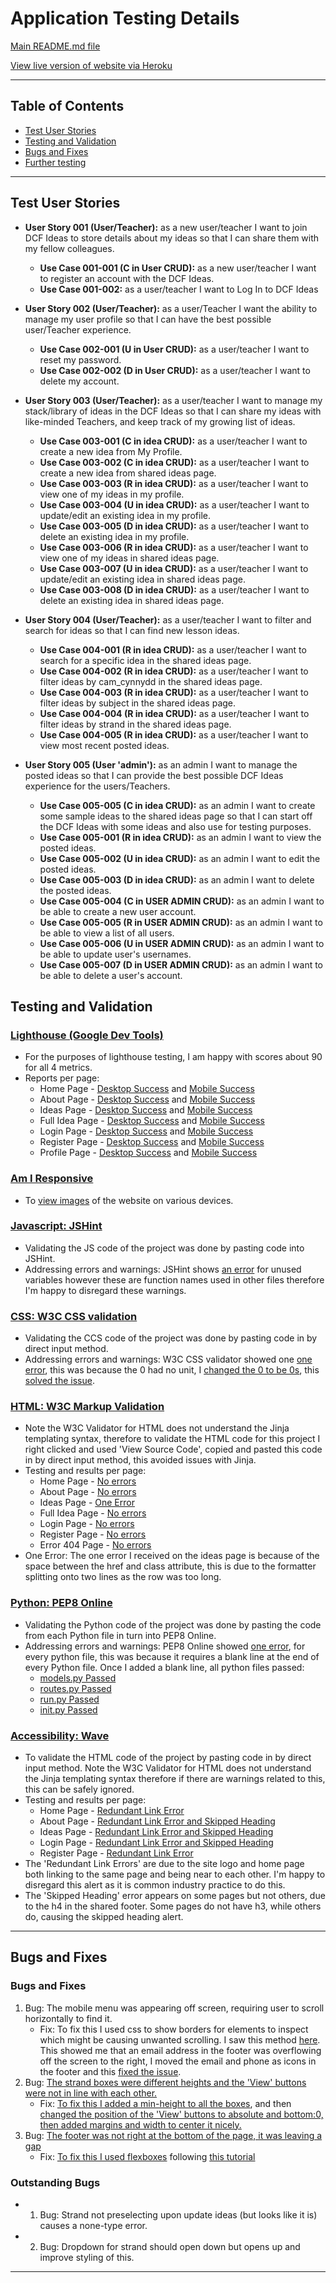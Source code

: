 # Application Testing Details

[Main README.md file](README.md)

[View live version of website via Heroku](https://dcfideas.herokuapp.com/)

---

## Table of Contents 
* [Test User Stories](#test-user-stories)
* [Testing and Validation](#testing-and-validation) 
* [Bugs and Fixes](#bugs-and-fixes)
* [Further testing](#further-testing)

---

## **Test User Stories**
* **User Story 001 (User/Teacher):** as a new user/teacher I want to join DCF Ideas to store details about my ideas so that I can share them with my fellow colleagues.
	*   **Use Case 001-001 (C in User CRUD):** as a new user/teacher I want to register an account with the DCF Ideas.
	*   **Use Case 001-002:** as a user/teacher I want to Log In to DCF Ideas

*  **User Story 002 (User/Teacher):** as a user/Teacher I want the ability to manage my user profile so that I can have the best possible user/Teacher experience.
	*   **Use Case 002-001 (U in User CRUD):** as a user/teacher I want to reset my password.
	*   **Use Case 002-002 (D in User CRUD):** as a user/teacher I want to delete my account.

*  **User Story 003 (User/Teacher):** as a user/teacher I want to manage my stack/library of ideas in the DCF Ideas so that I can share my ideas with like-minded Teachers, and keep track of my growing list of ideas.
	*   **Use Case 003-001 (C in idea CRUD):** as a user/teacher I want to create a new idea from My Profile.
	*   **Use Case 003-002 (C in idea CRUD):** as a user/teacher I want to create a new idea from shared ideas page.
	*   **Use Case 003-003 (R in idea CRUD):** as a user/teacher I want to view one of my ideas in my profile.
	*   **Use Case 003-004 (U in idea CRUD):** as a user/teacher I want to update/edit an existing idea in my profile.
	*   **Use Case 003-005 (D in idea CRUD):** as a user/teacher I want to delete an existing idea in my profile.
    *   **Use Case 003-006 (R in idea CRUD):** as a user/teacher I want to view one of my ideas in shared ideas page.
	*   **Use Case 003-007 (U in idea CRUD):** as a user/teacher I want to update/edit an existing idea in shared ideas page.
	*   **Use Case 003-008 (D in idea CRUD):** as a user/teacher I want to delete an existing idea in shared ideas page.

*  **User Story 004 (User/Teacher):** as a user/teacher I want to filter and search for ideas so that I can find new lesson ideas.
	*   **Use Case 004-001 (R in idea CRUD):** as a user/teacher I want to search for a specific idea in the shared ideas page.
    *   **Use Case 004-002 (R in idea CRUD):** as a user/teacher I want to filter ideas by cam_cynnydd in the shared ideas page.
    *   **Use Case 004-003 (R in idea CRUD):** as a user/teacher I want to filter ideas by subject in the shared ideas page.
    *   **Use Case 004-004 (R in idea CRUD):** as a user/teacher I want to filter ideas by strand in the shared ideas page.
    *   **Use Case 004-005 (R in idea CRUD):** as a user/teacher I want to view most recent posted ideas.

*  **User Story 005 (User 'admin'):** as an admin I want to manage the posted ideas so that I can provide the best possible DCF Ideas experience for the users/Teachers.
	*   **Use Case 005-005 (C in idea CRUD):** as an admin I want to create some sample ideas to the shared ideas page so that I can start off the DCF Ideas with some ideas and also use for testing purposes.
	*   **Use Case 005-001 (R in idea CRUD):** as an admin I want to view the posted ideas.
	*   **Use Case 005-002 (U in idea CRUD):** as an admin I want to edit the posted ideas.
	*   **Use Case 005-003 (D in idea CRUD):** as an admin I want to delete the posted ideas. 
	*   **Use Case 005-004 (C in USER ADMIN CRUD):** as an admin I want to be able to create a new user account.
    *   **Use Case 005-005 (R in USER ADMIN CRUD):** as an admin I want to be able to view a list of all users.
    *   **Use Case 005-006 (U in USER ADMIN CRUD):** as an admin I want to be able to update user's usernames.
    *   **Use Case 005-007 (D in USER ADMIN CRUD):** as an admin I want to be able to delete a user's account.


## Testing and Validation

### [Lighthouse (Google Dev Tools)](https://chrome.google.com/webstore/detail/lighthouse/blipmdconlkpinefehnmjammfjpmpbjk?hl=en)
- For the purposes of lighthouse testing, I am happy with scores about 90 for all 4 metrics.
- Reports per page:
   - Home Page - [Desktop Success](dcfideas/static/img/testing/lighthouse-desktop-home.png) and [Mobile Success](dcfideas/static/img/testing/lighthouse-mobile-home.png)
   - About Page - [Desktop Success](dcfideas/static/img/testing/lighthouse-desktop-about.png) and [Mobile Success](dcfideas/static/img/testing/lighthouse-mobile-about.png)
   - Ideas Page - [Desktop Success](dcfideas/static/img/testing/lighthouse-desktop-ideas.png) and [Mobile Success](dcfideas/static/img/testing/lighthouse-mobile-ideas.png)
   - Full Idea Page - [Desktop Success](dcfideas/static/img/testing/lighthouse-desktop-full-idea.png) and [Mobile Success](dcfideas/static/img/testing/lighthouse-mobile-full-idea.png)
   - Login Page - [Desktop Success](dcfideas/static/img/testing/lighthouse-desktop-login.png) and [Mobile Success](dcfideas/static/img/testing/lighthouse-mobile-login.png)
   - Register Page - [Desktop Success](dcfideas/static/img/testing/lighthouse-desktop-register.png) and [Mobile Success](dcfideas/static/img/testing/lighthouse-mobile-register.png)
   - Profile Page - [Desktop Success](dcfideas/static/img/testing/lighthouse-desktop-profile.png) and [Mobile Success](dcfideas/static/img/testing/lighthouse-mobile-profile.png)

### [Am I Responsive](http://ami.responsivedesign.is/)
- To [view images](dcfideas/static/img/testing/am-i-responsive.png) of the website on various devices.

### [Javascript: JSHint](https://jshint.com/)
- Validating the JS code of the project was done by pasting code into JSHint.
- Addressing errors and warnings: JSHint shows [an error](dcfideas/static/img/testing/jshint.png) for unused variables however these are function names used in other files therefore I'm happy to disregard these warnings.

### [CSS: W3C CSS validation](https://jigsaw.w3.org/css-validator/)
- Validating the CCS code of the project was done by pasting code in by direct input method.
- Addressing errors and warnings: W3C CSS validator showed one [one error](dcfideas/static/img/testing/w3c-css-before.png), this was because the 0 had no unit, I [changed the 0 to be 0s](dcfideas/static/img/testing/css-unit-fix.png), this [solved the issue](dcfideas/static/img/testing/w3c-css-before.png).

### [HTML: W3C Markup Validation](https://validator.w3.org/)
- Note the W3C Validator for HTML does not understand the Jinja templating syntax, therefore to validate the HTML code for this project I right clicked and used 'View Source Code', copied and pasted this code in by direct input method, this avoided issues with Jinja. 
- Testing and results per page:
   - Home Page - [No errors](dcfideas/static/img/testing/w3-html-home.png)
   - About Page - [No errors](dcfideas/static/img/testing/w3-html-about.png)
   - Ideas Page - [One Error](dcfideas/static/img/testing/w3-html-ideas.png)
   - Full Idea Page - [No errors](dcfideas/static/img/testing/w3-html-full-idea.png)
   - Login Page - [No errors](dcfideas/static/img/testing/w3-html-login.png)
   - Register Page - [No errors](dcfideas/static/img/testing/w3-html-register.png)
   - Error 404 Page - [No errors](dcfideas/static/img/testing/w3-html-404.png)
- One Error: The one error I received on the ideas page is because of the space between the href and class attribute, this is due to the formatter splitting onto two lines as the row was too long.

### [Python: PEP8 Online](http://pep8online.com/)
- Validating the Python code of the project was done by pasting the code from each Python file in turn into PEP8 Online.
- Addressing errors and warnings: PEP8 Online showed [one error](/documentation/images/testing-images/pep8-python-before.png), for every python file, this was because it requires a blank line at the end of every Python file. Once I added a blank line, all python files passed:
   - [models.py Passed](dcfideas/static/img/testing/pep8-python-models.png)
   - [routes.py Passed](dcfideas/static/img/testing/pep8-python-routes.png)
   - [run.py Passed](dcfideas/static/img/testing/pep8-python-run.png)
   - [init.py Passed](dcfideas/static/img/testing/pep8-python-init.png)

### [Accessibility: Wave](https://wave.webaim.org/)
- To validate the HTML code of the project by pasting code in by direct input method. Note the W3C Validator for HTML does not understand the Jinja templating syntax therefore if there are warnings related to this, this can be safely ignored.
- Testing and results per page:
   - Home Page - [Redundant Link Error](dcfideas/static/img/testing/wave-home.png)
   - About Page - [Redundant Link Error and Skipped Heading](dcfideas/static/img/testing/wave-about.png)
   - Ideas Page - [Redundant Link Error and Skipped Heading](dcfideas/static/img/testing/wave-ideas.png)
   - Login Page - [Redundant Link Error and Skipped Heading](dcfideas/static/img/testing/wave-login.png)
   - Register Page - [Redundant Link Error](dcfideas/static/img/testing/wave-register.png)
- The 'Redundant Link Errors' are due to the site logo and home page both linking to the same page and being near to each other. I'm happy to disregard this alert as it is common industry practice to do this.
- The 'Skipped Heading' error appears on some pages but not others, due to the h4 in the shared footer. Some pages do not have h3, while others do, causing the skipped heading alert.

---

## **Bugs and Fixes**

### Bugs and Fixes
1. Bug: The mobile menu was appearing off screen, requiring user to scroll horizontally to find it.
   -  Fix: To fix this I used css to show borders for elements to inspect which might be causing unwanted scrolling. I saw this method [here](https://blog.wernull.com/2013/04/debug-ghost-css-elements-causing-unwanted-scrolling/). This showed me that an email address in the footer was overflowing off the screen to the right, I moved the email and phone as icons in the footer and this [fixed the issue](dcfideas/static/img/testing/mobile-menu-off-screen.png).
2. Bug: [The strand boxes were different heights and the 'View' buttons were not in line with each other.](dcfideas/static/img/testing/strand-boxes.png)
   -  Fix: [To fix this I added a min-height to all the boxes](dcfideas/static/img/testing/strand-box-fix-1.png), and then [changed the position of the 'View' buttons to absolute and bottom:0, then added margins and width to center it nicely.](dcfideas/static/img/testing/strand-box-fix-2.png)
3. Bug: [The footer was not right at the bottom of the page, it was leaving a gap](dcfideas/static/img/testing/footer-gap.png)
   -  Fix: [To fix this I used flexboxes](dcfideas/static/img/testing/footer-fix.png) following [this tutorial](https://css-tricks.com/couple-takes-sticky-footer/)


### Outstanding Bugs
- 1. Bug: Strand not preselecting upon update ideas (but looks like it is) causes a none-type error.
- 2. Bug: Dropdown for strand should open down but opens up and improve styling of this.

---